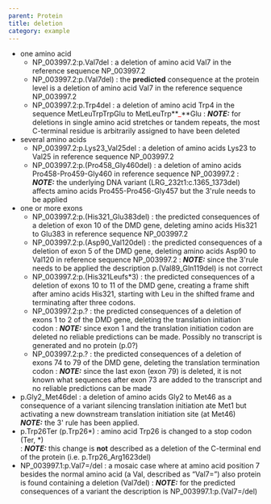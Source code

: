 ```yaml
---
parent: Protein
title: deletion
category: example
---
```


*	one amino acid
	*	NP\_003997.2:p.Val7del
	:	a deletion of amino acid Val7 in the reference sequence NP\_003997.2
	*	NP\_003997.2:p.(Val7del)
	:	the **predicted** consequence at the protein level is a deletion of amino acid Val7 in the reference sequence NP\_003997.2
	*	NP\_003997.2:p.Trp4del
	:	a deletion of amino acid Trp4 in the sequence MetLeuTrpTrpGlu to MetLeuTrp**<font color="red">_</font>**Glu
	:	_**NOTE:**_ for deletions in single amino acid stretches or tandem repeats, the most C-terminal residue is arbitrarily assigned to have been deleted	
*	several amino acids
	*	NP\_003997.2:p.Lys23\_Val25del
	:	a deletion of amino acids Lys23 to Val25 in reference sequence NP\_003997.2
	*	NP\_003997.2:p.(Pro458\_Gly460del)
	:	a deletion of amino acids Pro458-Pro459-Gly460 in reference sequence NP\_003997.2
	:	_**NOTE:**_ the underlying DNA variant (LRG\_232t1:c.1365\_1373del) affects amino acids Pro455-Pro456-Gly457 but the 3'rule needs to be applied
*	one or more exons
	*	NP\_003997.2:p.(His321\_Glu383del)
	:	the predicted consequences of a deletion of exon 10 of the DMD gene, deleting amino acids His321 to Glu383 in reference sequence NP\_003997.2
	*	NP\_003997.2:p.(Asp90\_Val120del)
	:	the predicted consequences of a deletion of exon 5 of the DMD gene, deleting amino acids Asp90 to Val120 in reference sequence NP\_003997.2
	:	_**NOTE:**_ since the 3'rule needs to be applied the description p.(Val89\_Gln119del) is not correct
	*	NP\_003997.2:p.(His321Leufs\*3)
	:	the predicted consequences of a deletion of exons 10 to 11 of the DMD gene, creating a frame shift after amino acids His321, starting with Leu in the shifted frame and terminating after three codons.
	*	NP\_003997.2:p.?
	:	the predicted consequences of a deletion of exons 1 to 2 of the DMD gene, deleting the translation initiation codon
	:	_**NOTE:**_ since exon 1 and the translation initiation codon are deleted no reliable predictions can be made. Possibly no transcript is generated and no protein (p.0?)
	*	NP\_003997.2:p.?
	:	the predicted consequences of a deletion of exons 74 to 79 of the DMD gene, deleting the translation termination codon
	:	_**NOTE:**_ since the last exon (exon 79) is deleted, it is not known what sequences after exon 73 are added to the transcript and no reliable predictions can be made
*   p.Gly2\_Met46del
	:	a deletion of amino acids Gly2 to Met46 as a consequence of a variant silencing translation initiation ate Met1 but activating a new downstream translation initiation site (at Met46)<br>
	_**NOTE:**_ the 3' rule has been applied.
*	p.Trp26Ter (p.Trp26\*)
	:	amino acid Trp26 is changed to a stop codon (Ter, \*)<br>
	:	_**NOTE:**_ this change is **not** described as a deletion of the C-terminal end of the protein (i.e. p.Trp26\_Arg1623del)
*	NP\_003997.1:p.Val7=/del
	:	a mosaic case where at amino acid position 7 besides the normal amino acid (a Val, described as “Val7=”) also protein is found containing a deletion (Val7del)
	:	_**NOTE:**_ for the predicted consequences of a variant the description is NP\_003997.1:p.(Val7=/del)
	
